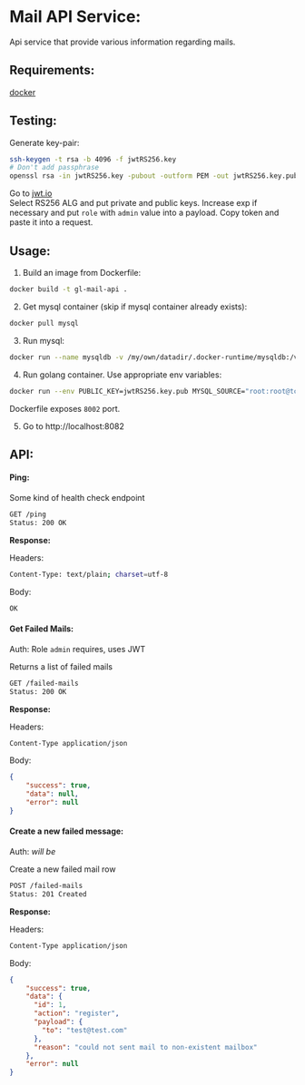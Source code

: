 Mail API Service:
================

Api service that provide various information regarding mails.

Requirements:
-------------

[docker](https://www.docker.com/)

Testing:
-------
Generate key-pair:
```bash
ssh-keygen -t rsa -b 4096 -f jwtRS256.key
# Don't add passphrase
openssl rsa -in jwtRS256.key -pubout -outform PEM -out jwtRS256.key.pub
```

Go to [jwt.io](https://jwt.io/)  
Select RS256 ALG and put private and public keys. Increase exp if necessary and put `role` with `admin` value into a payload.
Copy token and paste it into a request.

Usage:
------

1. Build an image from Dockerfile:
```bash
docker build -t gl-mail-api .
```

2. Get mysql container (skip if mysql container already exists):
```bash
docker pull mysql
```

3. Run mysql:
```bash
docker run --name mysqldb -v /my/own/datadir/.docker-runtime/mysqldb:/var/lib/mysql -e MYSQL_ROOT_PASSWORD=root -d mysql:5.7
```

4. Run golang container. Use appropriate env variables:
```bash
docker run --env PUBLIC_KEY=jwtRS256.key.pub MYSQL_SOURCE="root:root@tcp(172.17.0.2:3306)/test" -p 8002:8002 --name gl-mail-api-service --rm gl-mail-api
```

Dockerfile exposes `8002` port.

5. Go to http://localhost:8082

API:
----

#### Ping:

Some kind of health check endpoint

```bash
GET /ping
Status: 200 OK
```

**Response:**

Headers:
```bash
Content-Type: text/plain; charset=utf-8
```

Body:
```bash
OK
```

#### Get Failed Mails:

Auth: Role `admin` requires, uses JWT

Returns a list of failed mails

```bash
GET /failed-mails
Status: 200 OK
```

**Response:**

Headers:
```bash
Content-Type application/json
```

 Body:
```json
{
    "success": true,
    "data": null,
    "error": null
}
```

#### Create a new failed message:

Auth: *will be*

Create a new failed mail row
```bash
POST /failed-mails
Status: 201 Created
```

**Response:**

Headers:
```bash
Content-Type application/json
```

 Body:
```json
{
    "success": true,
    "data": {
      "id": 1,
      "action": "register",
      "payload": {
        "to": "test@test.com"
      },
      "reason": "could not sent mail to non-existent mailbox"
    },
    "error": null
}
```
